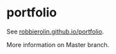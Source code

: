 # portfolio

See [robbierolin.github.io/portfolio](https://robbierolin.github.io/portfolio).

More information on Master branch.
